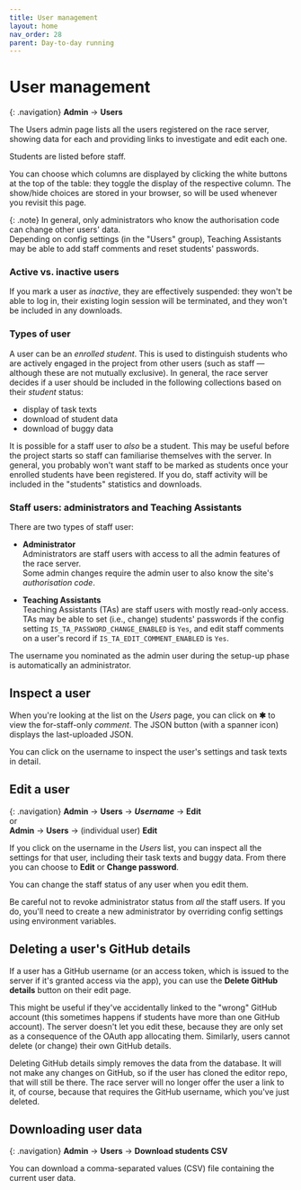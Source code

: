 ```yaml
---
title: User management
layout: home
nav_order: 28
parent: Day-to-day running
---
```



# User management

{: .navigation}
**Admin** → **Users**

The Users admin page lists all the users registered on the race server, 
showing data for each and providing links to investigate and edit each one.

Students are listed before staff.

You can choose which columns are displayed by clicking the white buttons at
the top of the table: they toggle the display of the respective column. The
show/hide choices are stored in your browser, so will be used whenever you
revisit this page.

{: .note}
In general, only administrators who know the authorisation code can change 
other users' data.  
Depending on config settings (in the "Users" group), Teaching Assistants may
be able to add staff comments and reset students' passwords.

### Active vs. inactive users

If you mark a user as _inactive_, they are effectively suspended: they won't
be able to log in, their existing login session will be terminated, and they
won't be included in any downloads.

### Types of user

A user can be an _enrolled student_. This is used to distinguish students
who are actively engaged in the project from other users (such as staff —
although these are not mutually exclusive). In general, the race server decides
if a user should be included in the following collections based on their
_student_ status:

* display of task texts
* download of student data
* download of buggy data

It is possible for a staff user to _also_ be a student. This may be useful
before the project starts so staff can familiarise themselves with the server.
In general, you probably won't want staff to be marked as students once your
enrolled students have been registered. If you do, staff activity will be
included in the "students" statistics and downloads.

### Staff users: administrators and Teaching Assistants

There are two types of staff user:

* **Administrator**  
  Administrators are staff users with access to all the admin features of the
  race server.  
  Some admin changes require the admin user to also know the site's
  _authorisation code_.

* **Teaching Assistants**  
  Teaching Assistants (TAs) are staff users with mostly read-only access.  
  TAs may be able to set (i.e., change) students' passwords if the config
  setting `IS_TA_PASSWORD_CHANGE_ENABLED` is `Yes`, and edit staff comments on
  a user's record if `IS_TA_EDIT_COMMENT_ENABLED` is `Yes`.

The username you nominated as the admin user during the setup-up phase is
automatically an administrator.

## Inspect a user

When you're looking at the list on the _Users_ page, you can click on **✱** to
view the for-staff-only _comment_. The JSON button (with a spanner icon)
displays the last-uploaded JSON.

You can click on the username to inspect the user's settings and task texts
in detail.

## Edit a user

{: .navigation}
**Admin** → **Users** → _**Username**_ → **Edit**  
or  
**Admin** → **Users** → (individual user) **Edit**

If you click on the username in the _Users_ list, you can inspect all the
settings for that user, including their task texts and buggy data. From there
you can choose to **Edit** or **Change password**.

You can change the staff status of any user when you edit them.

Be careful not to revoke administrator status from _all_ the staff users. If
you do, you'll need to create a new administrator by overriding config settings
using environment variables.

## Deleting a user's GitHub details

If a user has a GitHub username (or an access token, which is issued to the
server if it's granted access via the app), you can use the **Delete GitHub
details** button on their edit page.

This might be useful if they've accidentally linked to the "wrong" GitHub
account (this sometimes happens if students have more than one GitHub account).
The server doesn't let you edit these, because they are only set as a consequence
of the OAuth app allocating them. Similarly, users cannot delete (or change)
their own GitHub details.

Deleting GitHub details simply removes the data from the database. It will not
make any changes on GitHub, so if the user has cloned the editor repo, that
will still be there. The race server will no longer offer the user a link to it,
of course, because that requires the GitHub username, which you've just deleted.


## Downloading user data

{: .navigation}
**Admin** → **Users** → **Download students CSV**

You can download a comma-separated values (CSV) file containing the current
user data.


